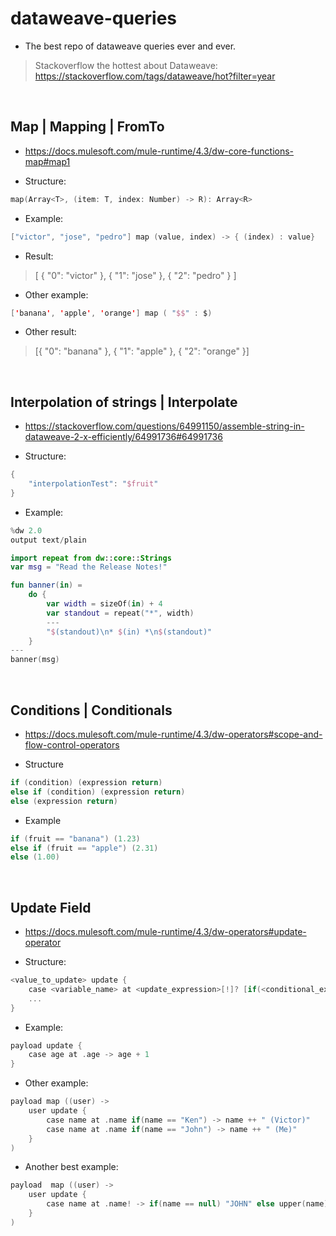 # dataweave-queries
- The best repo of dataweave queries ever and ever.
> Stackoverflow the hottest about Dataweave:
> https://stackoverflow.com/tags/dataweave/hot?filter=year

<br />

## Map | Mapping | FromTo
* https://docs.mulesoft.com/mule-runtime/4.3/dw-core-functions-map#map1

- Structure:
``` kotlin
map(Array<T>, (item: T, index: Number) -> R): Array<R>
```

- Example:
``` kotlin
["victor", "jose", "pedro"] map (value, index) -> { (index) : value}
```

- Result:
>
>[ { "0": "victor" }, { "1": "jose" }, { "2": "pedro" } ]
>

- Other example:
``` kotlin
['banana', 'apple', 'orange'] map ( "$$" : $)
```
- Other result:
> [{ "0": "banana" }, { "1": "apple" }, { "2": "orange" }]  

<br />

## Interpolation of strings | Interpolate
* https://stackoverflow.com/questions/64991150/assemble-string-in-dataweave-2-x-efficiently/64991736#64991736

- Structure:
``` kotlin
{
    "interpolationTest": "$fruit"
}
```

- Example:
``` kotlin
%dw 2.0
output text/plain

import repeat from dw::core::Strings
var msg = "Read the Release Notes!"

fun banner(in) =
    do {
        var width = sizeOf(in) + 4
        var standout = repeat("*", width)
        ---
        "$(standout)\n* $(in) *\n$(standout)"       
    }
---
banner(msg)
```

<br />

## Conditions | Conditionals
* https://docs.mulesoft.com/mule-runtime/4.3/dw-operators#scope-and-flow-control-operators

- Structure
``` kotlin
if (condition) (expression return)
else if (condition) (expression return)
else (expression return)
```

- Example
``` kotlin
if (fruit == "banana") (1.23)
else if (fruit == "apple") (2.31)
else (1.00)
```

<br />

## Update Field
* https://docs.mulesoft.com/mule-runtime/4.3/dw-operators#update-operator

- Structure:
``` kotlin
<value_to_update> update {
    case <variable_name> at <update_expression>[!]? [if(<conditional_expression>)]? -> <new value>
    ...
}
```

- Example:
``` kotlin
payload update {
    case age at .age -> age + 1
}
```

- Other example:
``` kotlin
payload map ((user) ->
    user update {
        case name at .name if(name == "Ken") -> name ++ " (Victor)"
        case name at .name if(name == "John") -> name ++ " (Me)"
    }
)
```

- Another best example:
``` kotlin
payload  map ((user) ->
    user update {
        case name at .name! -> if(name == null) "JOHN" else upper(name)
    }
)
```